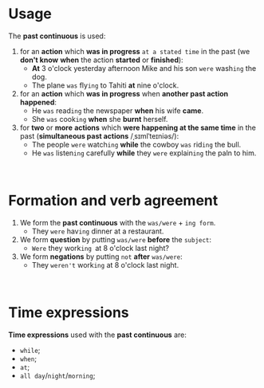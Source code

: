 # Usage
The **past continuous** is used:
1. for an **action** which **was in progress** `at a stated time` in the past (we **don't know** **when** the action **started** or **finished**):
   - **At** 3 o'clock yesterday afternoon Mike and his son `were` wash`ing` the dog.
   - The plane `was` fly`ing` to Tahiti **at** nine o'clock.
2. for an **action** which **was in progress** when **another past action happened**: 
   - He `was` read`ing` the newspaper **when** his wife **came**.
   - She `was` cook`ing` **when** she **burnt** herself.
3. for **two** or **more** **actions** which **were happening at the same time** in the past (**simultaneous past actions** /ˌsɪmlˈteɪniəs/):
   - The people `were` watch`ing` **while** the cowboy `was` rid`ing` the bull.
   - He `was` listen`ing` carefully **while** they `were` explain`ing` the paln to him.

<br>

# Formation and verb agreement
1. We form the **past continuous** with the `was/were` + `ing form`.
   - They `were` hav`ing` dinner at a restaurant.
2. We form **question** by putting `was/were` **before** the `subject`:
   - `Were` they work`ing `at 8 o'clock last night?
3. We form **negations** by putting `not` **after** `was/were`:
   - They `weren't` work`ing` at 8 o'clock last night.

<br>

# Time expressions
**Time expressions** used with the **past continuous** are:
- `while`;
- `when`;
- `at`;
- `all day`/`night`/`morning`;
